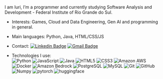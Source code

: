 I am Iuri, I’m a programmer and currently studying Software Analysis and Development - Federal Institute of Rio Grande do Sul.

- Interests: Games, Cloud and Data Engineering, Gen AI and programming in general.
- Main languages: Python, Java, HTML/CSS/JS
- Contact: [![Linkedin Badge](https://img.shields.io/badge/-Iuri%20Seifriz%20|%20Linkedin-blue?style=flat-square&logo=Linkedin&logoColor=white&link=https://www.linkedin.com/in/iuri-seifriz-152702239/)](https://www.linkedin.com/in/iuri-seifriz-152702239/)
[![Gmail Badge](https://img.shields.io/badge/-iurirseifriz@gmail.com-c14438?style=flat-square&logo=Gmail&logoColor=white&link=mailto:iurirseifriz@gmail.com)](mailto:iurirseifriz@gmail.com)

- Technologies I use:  
![Python](https://img.shields.io/badge/-Python-black?style=flat-square&logo=Python)
![JavaScript](https://img.shields.io/badge/-JavaScript-black?style=flat-square&logo=javascript)
![Java](https://img.shields.io/badge/-java-E34A86?style=flat-square&logo=Java)
![HTML5](https://img.shields.io/badge/-HTML5-E34F26?style=flat-square&logo=html5&logoColor=white)
![CSS3](https://img.shields.io/badge/-CSS3-1572B6?style=flat-square&logo=css3)
![Amazon AWS](https://img.shields.io/badge/-Amazon%20AWS-orange?style=flat-square&logo=Amazon-AWS)
![Docker](https://img.shields.io/badge/-Docker-black?style=flat-square&logo=docker)
![Amazon Bedrock](https://img.shields.io/badge/Amazon%20Bedrock-232F3E?style=flat-square&logo=amazon-aws)
![PostgreSQL](https://img.shields.io/badge/-PostgresSQL-white?style=flat-square&logo=postgresql)
![MySQL](https://img.shields.io/badge/-MySQL-orange?style=flat-square&logo=mysql)
![Git](https://img.shields.io/badge/-Git-black?style=flat-square&logo=git)
![GitHub](https://img.shields.io/badge/-GitHub-181717?style=flat-square&logo=github)
![Numpy](https://img.shields.io/badge/-NumPy-blue?style=flat-square&logo=numpy)
![pytorch](https://img.shields.io/badge/-PyTorch-blue?style=flat-square&logo=pytorch)
![huggingface](https://img.shields.io/badge/-HuggingFace-white?style=flat-square&logo=huggingface)
